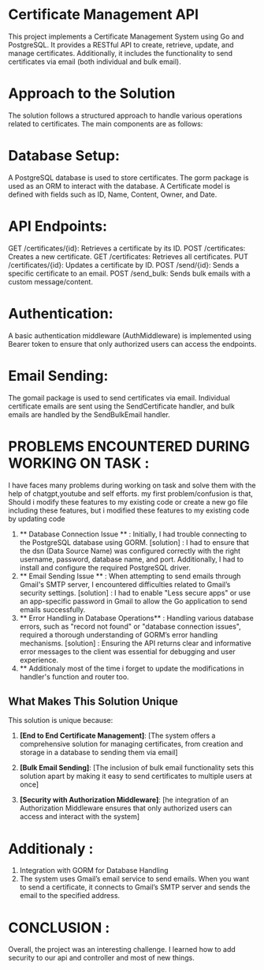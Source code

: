 # Certificate Management API
This project implements a Certificate Management System using Go and PostgreSQL. It provides a RESTful API to create, retrieve, update, and manage certificates. Additionally, it includes the functionality to send certificates via email (both individual and bulk email).

# Approach to the Solution
The solution follows a structured approach to handle various operations related to certificates. The main components are as follows:

 # Database Setup:
A PostgreSQL database is used to store certificates. The gorm package is used as an ORM to interact with the database.
A Certificate model is defined with fields such as ID, Name, Content, Owner, and Date.

 # API Endpoints:

 GET /certificates/{id}: Retrieves a certificate by its ID.
 POST /certificates: Creates a new certificate.
 GET /certificates: Retrieves all certificates.
 PUT /certificates/{id}: Updates a certificate by ID.
 POST /send/{id}: Sends a specific certificate to an email.
 POST /send_bulk: Sends bulk emails with a custom message/content.

 # Authentication:
A basic authentication middleware (AuthMiddleware) is implemented using Bearer token to ensure that only authorized users can access the endpoints.

 # Email Sending:
The gomail package is used to send certificates via email.
Individual certificate emails are sent using the SendCertificate handler, and bulk emails are handled by the SendBulkEmail handler.

# PROBLEMS ENCOUNTERED DURING WORKING ON TASK :
I have faces many problems during working on task and solve them with the help of chatgpt,youtube and self efforts.
my first problem/confusion is that, Should i modify these features to my existing code or create a new go file including these features,
but i modified these features to my existing code by updating code

1. ** Database Connection Issue ** : Initially, I had trouble connecting to the PostgreSQL database using GORM. 
[solution] : I had to ensure that the dsn (Data Source Name) was configured correctly with the right username, password, database name, and port. 
Additionally, I had to install and configure the required PostgreSQL driver.
2. ** Email Sending Issue ** : When attempting to send emails through Gmail's SMTP server, I encountered difficulties related to Gmail’s security settings. 
[solution] : I had to enable "Less secure apps" or use an app-specific password in Gmail to allow the Go application to send emails successfully.
3. ** Error Handling in Database Operations** : Handling various database errors, such as "record not found" or "database connection issues", required a thorough understanding of GORM’s error handling mechanisms.
[solution] : Ensuring the API returns clear and informative error messages to the client was essential for debugging and user experience.
4. ** Additionaly most of the time i forget to update the modifications in handler's function and router too.

## What Makes This Solution Unique
This solution is unique because:
1. **[End to End Certificate Management]**: [The system offers a comprehensive solution for managing certificates, from creation and storage in a database to sending them via email]

2. **[Bulk Email Sending]**: [The inclusion of bulk email functionality sets this solution apart by making it easy to send certificates to multiple users at once]

3. **[Security with Authorization Middleware]**: [he integration of an Authorization Middleware ensures that only authorized users can access and interact with the system]
# Additionaly :
1. Integration with GORM for Database Handling
2. The system uses Gmail’s email service to send emails. When you want to send a certificate, it connects to Gmail’s SMTP server and sends the email to the specified address.

# CONCLUSION :
Overall, the project was an interesting challenge. I learned how to add security to our api and controller and most of new things.






